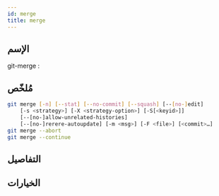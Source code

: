 ```yaml
---
id: merge
title: merge
---
```


## الإسم
git-merge : 

## مُلخّص

<!--DOCUSAURUS_CODE_TABS-->
<!--الأمر-->
```bash
git merge [-n] [--stat] [--no-commit] [--squash] [--[no-]edit]
	[-s <strategy>] [-X <strategy-option>] [-S[<keyid>]]
	[--[no-]allow-unrelated-histories]
	[--[no-]rerere-autoupdate] [-m <msg>] [-F <file>] [<commit>…​]
git merge --abort
git merge --continue
```
<!--END_DOCUSAURUS_CODE_TABS-->

## التفاصيل

## الخيارات

